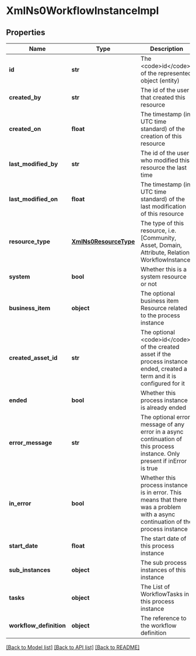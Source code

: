 # XmlNs0WorkflowInstanceImpl

## Properties
Name | Type | Description | Notes
------------ | ------------- | ------------- | -------------
**id** | **str** | The &lt;code&gt;id&lt;/code&gt; of the represented object (entity) | [optional] 
**created_by** | **str** | The id of the user that created this resource | [optional] 
**created_on** | **float** | The timestamp (in UTC time standard) of the creation of this resource | [optional] 
**last_modified_by** | **str** | The id of the user who modified this resource the last time | [optional] 
**last_modified_on** | **float** | The timestamp (in UTC time standard) of the last modification of this resource | [optional] 
**resource_type** | [**XmlNs0ResourceType**](XmlNs0ResourceType.md) | The type of this resource, i.e. [Community, Asset, Domain, Attribute, Relation, WorkflowInstance] | [optional] 
**system** | **bool** | Whether this is a system resource or not | [optional] 
**business_item** | **object** | The optional business item Resource related to the process instance | [optional] 
**created_asset_id** | **str** | The optional &lt;code&gt;id&lt;/code&gt; of the created asset if the process instance ended, created a term and it is configured for it | [optional] 
**ended** | **bool** | Whether this process instance is already ended | [optional] 
**error_message** | **str** | The optional error message of any error in a async continuation of this process instance. Only present if inError is true | [optional] 
**in_error** | **bool** | Whether this process instance is in error. This means that there was a problem with a async continuation of the process instance | [optional] 
**start_date** | **float** | The start date of this process instance | [optional] 
**sub_instances** | **object** | The sub process instances of this instance | [optional] 
**tasks** | **object** | The List of WorkflowTasks in this process instance | [optional] 
**workflow_definition** | **object** | The reference to the workflow definition | [optional] 

[[Back to Model list]](../README.md#documentation-for-models) [[Back to API list]](../README.md#documentation-for-api-endpoints) [[Back to README]](../README.md)


